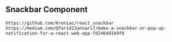 ## Snackbar Component
```
https://github.com/Kroniac/react_snackbar
https://medium.com/@farid12ansari7/make-a-snackbar-or-pop-up-notification-for-a-react-web-app-fd246dd1b9f0
```
